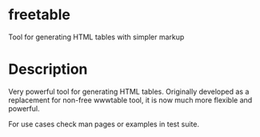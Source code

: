 freetable
=========

Tool for generating HTML tables with simpler markup

Description
===========

Very powerful tool for generating HTML tables.
Originally developed as a replacement for non-free wwwtable tool, it is now much more flexible and powerful.

For use cases check man pages or examples in test suite.
